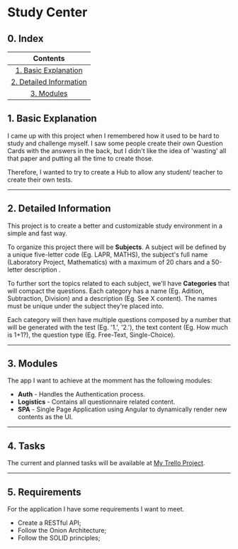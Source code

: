 # Study Center

## 0. Index

|                      Contents                      |
| :------------------------------------------------: |
|    [1. Basic Explanation](#1-basic-explanation)    |
| [2. Detailed Information](#2-detailed-information) |
|              [3. Modules](#3-modules)              |


## 1. Basic Explanation

I came up with this project when I remembered how it used to be hard to study and challenge myself. I saw some people create their own Question Cards with the answers in the back, but I didn't like the idea of 'wasting' all that paper and putting all the time to create those.

Therefore, I wanted to try to create a Hub to allow any student/ teacher to create their own tests.

---

## 2. Detailed Information

This project is to create a better and customizable study environment in a simple and fast way.

To organize this project there will be **Subjects**. A subject will be defined by a unique five-letter code (Eg. LAPR, MATHS), the subject's full name (Laboratory Project, Mathematics) with a maximum of 20 chars and a 50-letter description . 

To further sort the topics related to each subject, we'll have **Categories** that will compact the questions. Each category has a name (Eg. Adition, Subtraction, Division) and a description (Eg. See X content). The names must be unique under the subject they're placed into.

Each category will then have multiple questions composed by a number that will be generated with the test (Eg. '1.', '2.'), the text content (Eg. How much is 1+1?), the question type (Eg. Free-Text, Single-Choice).

---

## 3. Modules

The app I want to achieve at the momment has the following modules:

* **Auth** - Handles the Authentication process.
* **Logistics** - Contains all questionnaire related content.
* **SPA** - Single Page Application using Angular to dynamically render new contents as the UI.
---

## 4. Tasks

The current and planned tasks will be available at [My Trello Project](https://trello.com/b/9G8NCfCr/study-center).

---

## 5. Requirements

For the application I have some requirements I want to meet.

* Create a RESTful API;
* Follow the Onion Architecture;
* Follow the SOLID principles;